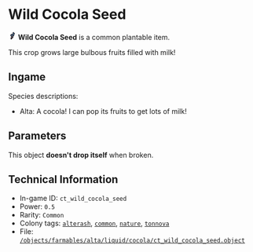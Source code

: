 # Wild Cocola Seed

<img src="https://raw.githubusercontent.com/Ceterai/Enternia/main/objects/farmables/alta/liquid/cocola/icon.png" alt="Wild Cocola Seed icon" loading="lazy" height=16px width="auto" /> **Wild Cocola Seed** is a common plantable item.

This crop grows large bulbous fruits filled with milk!

## Ingame

Species descriptions:

- Alta: A cocola! I can pop its fruits to get lots of milk!

## Parameters

This object **doesn't drop itself** when broken.

## Technical Information

- In-game ID: `ct_wild_cocola_seed`
- Power: `0.5`
- Rarity: `Common`
- Colony tags: [`alterash`](https://ceterai.github.io/MyEnternia/Wiki/Tags/Alterash), [`common`](https://ceterai.github.io/MyEnternia/Wiki/Tags/Common), [`nature`](https://ceterai.github.io/MyEnternia/Wiki/Tags/Nature), [`tonnova`](https://ceterai.github.io/MyEnternia/Wiki/Tags/Tonnova)
- File: [`/objects/farmables/alta/liquid/cocola/ct_wild_cocola_seed.object`](https://github.com/Ceterai/Enternia/blob/main/objects/farmables/alta/liquid/cocola/ct_wild_cocola_seed.object)
